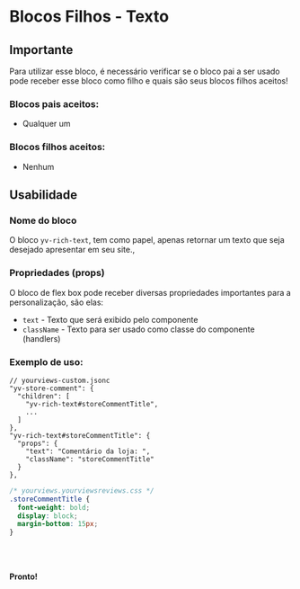 # Blocos Filhos - Texto

## Importante

Para utilizar esse bloco, é necessário verificar se o bloco pai a ser usado pode receber esse bloco como filho e quais são seus blocos filhos aceitos!

### Blocos pais aceitos:

 - Qualquer um

### Blocos filhos aceitos:

- Nenhum
 
 
## Usabilidade

### Nome do bloco

O bloco `yv-rich-text`, tem como papel, apenas retornar um texto que seja desejado apresentar em seu site.,

### Propriedades (props)

O bloco de flex box pode receber diversas propriedades importantes para a personalização, são elas:

 - `text` - Texto que será exibido pelo componente
 - `className` - Texto para ser usado como classe do componente (handlers)

### Exemplo de uso:

```jsonc
// yourviews-custom.jsonc
"yv-store-comment": {
  "children": [
    "yv-rich-text#storeCommentTitle", 
    ...
  ]
},
"yv-rich-text#storeCommentTitle": {
  "props": {
    "text": "Comentário da loja: ",
    "className": "storeCommentTitle"
  }
},
```
```css
/* yourviews.yourviewsreviews.css */
.storeCommentTitle {
  font-weight: bold;
  display: block;
  margin-bottom: 15px;
}
```

<br>
<br>

**Pronto!**

<!--stackedit_data:
eyJoaXN0b3J5IjpbOTYyOTgyNDEwXX0=
-->
